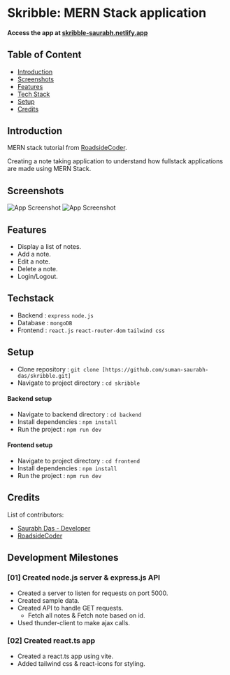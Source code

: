 # Skribble: MERN Stack application

#### Access the app at [skribble-saurabh.netlify.app](https://skribble-saurabh.netlify.app)

## Table of Content

- [Introduction](#introduction)
- [Screenshots](#screenshots)
- [Features](#features)
- [Tech Stack](#tech-stack)
- [Setup](#setup)
- [Credits](#credits)

## Introduction

MERN stack tutorial from [RoadsideCoder](https://youtube.com/playlist?list=PLKhlp2qtUcSYC7EffnHzD-Ws2xG-j3aYo&si=f2v3EgReOeJg5kNj).

Creating a note taking application to understand how fullstack applications are made using MERN Stack.

## Screenshots

![App Screenshot](https://drive.google.com/uc?export=view&id=[id])
![App Screenshot](https://drive.google.com/uc?export=view&id=[id])

## Features

- Display a list of notes.
- Add a note.
- Edit a note.
- Delete a note.
- Login/Logout.

## Techstack

- Backend : `express` `node.js`
- Database : `mongoDB`
- Frontend : `react.js` `react-router-dom` `tailwind css`

## Setup

- Clone repository : `git clone [https://github.com/suman-saurabh-das/skribble.git]`
- Navigate to project directory : `cd skribble`

#### Backend setup

- Navigate to backend directory : `cd backend`
- Install dependencies : `npm install`
- Run the project : `npm run dev`

#### Frontend setup

- Navigate to project directory : `cd frontend`
- Install dependencies : `npm install`
- Run the project : `npm run dev`

## Credits

List of contributors:

- [Saurabh Das - Developer](dsumansaurabh@gmail.com)
- [RoadsideCoder](https://www.youtube.com/@RoadsideCoder)

## Development Milestones

### [01] Created node.js server & express.js API

- Created a server to listen for requests on port 5000.
- Created sample data.
- Created API to handle GET requests.
  - Fetch all notes & Fetch note based on id.
- Used thunder-client to make ajax calls.

### [02] Created react.ts app

- Created a react.ts app using vite.
- Added tailwind css & react-icons for styling.